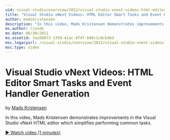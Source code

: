 ```yaml
---
uid: visual-studio/overview/2012/visual-studio-vnext-videos-html-editor-smart-tasks-and-event-handler-generation
title: "Visual Studio vNext Videos: HTML Editor Smart Tasks and Event Handler Generation | Microsoft Docs"
author: madskristensen
description: "In this video, Mads Kristensen demonstrates improvements in the Visual Studio vNext HTML editor which simplifies performing common tasks."
ms.author: riande
ms.date: 08/30/2011
ms.assetid: 3aa5b073-1359-41ac-8f4f-b09c1c8cb4bd
msc.legacyurl: /visual-studio/overview/2012/visual-studio-vnext-videos-html-editor-smart-tasks-and-event-handler-generation
msc.type: video
---
```

# Visual Studio vNext Videos: HTML Editor Smart Tasks and Event Handler Generation

by [Mads Kristensen](https://github.com/madskristensen)

In this video, Mads Kristensen demonstrates improvements in the Visual Studio vNext HTML editor which simplifies performing common tasks.

[&#9654; Watch video (1 minutes)](https://channel9.msdn.com/Blogs/ASP-NET-Site-Videos/visual-studio-vnext-videos-html-editor-smart-tasks-and-event-handler-generation)
